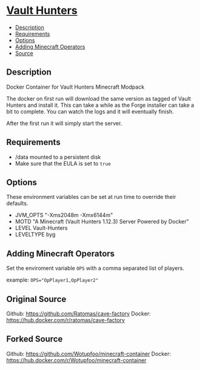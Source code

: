 # [Vault Hunters]([https://vaulthunters.gg](https://www.curseforge.com/minecraft/modpacks/vault-hunters-official-modpack))
<!-- MarkdownTOC autolink="true" indent="  " markdown_preview="github" -->

- [Description](#description)
- [Requirements](#requirements)
- [Options](#options)
- [Adding Minecraft Operators](#adding-minecraft-operators)
- [Source](#source)

<!-- /MarkdownTOC -->

## Description


Docker Container for Vault Hunters Minecraft Modpack

The docker on first run will download the same version as tagged of Vault Hunters and install it.  This can take a while as the Forge installer can take a bit to complete.  You can watch the logs and it will eventually finish.

After the first run it will simply start the server.

## Requirements

* /data mounted to a persistent disk
* Make sure that the EULA  is set to `true`

## Options

These environment variables can be set at run time to override their defaults.

* JVM_OPTS "-Xms2048m -Xmx6144m"
* MOTD "A Minecraft (Vault Hunters 1.12.3) Server Powered by Docker"
* LEVEL Vault-Hunters
* LEVELTYPE byg

## Adding Minecraft Operators

Set the enviroment variable `OPS` with a comma separated list of players.

example:
`OPS="OpPlayer1,OpPlayer2"`

## Original Source
Github: https://github.com/Ratomas/cave-factory
Docker: https://hub.docker.com/r/ratomas/cave-factory

## Forked Source
Github: https://github.com/Wotupfoo/minecraft-container
Docker: https://hub.docker.com/r/Wotupfoo/minecraft-container
